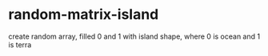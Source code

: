 # random-matrix-island
create random array, filled 0 and 1 with island shape, where 0 is ocean and 1 is terra
